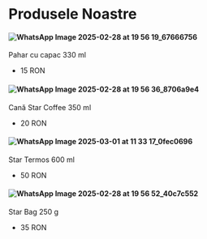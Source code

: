 # Produsele Noastre

#### ![WhatsApp Image 2025-02-28 at 19 56 19_67666756](https://github.com/user-attachments/assets/09efa2f9-e653-40bc-85a4-e49784681b39)
Pahar cu capac 330 ml
  - 15 RON

#### ![WhatsApp Image 2025-02-28 at 19 56 36_8706a9e4](https://github.com/user-attachments/assets/d0049dea-692c-45ce-b951-c677756a0e95)
Cană Star Coffee 350 ml
  - 20 RON

#### ![WhatsApp Image 2025-03-01 at 11 33 17_0fec0696](https://github.com/user-attachments/assets/48fe2e56-3709-448c-a340-03890a2443f1)
Star Termos 600 ml
  - 50 RON

#### ![WhatsApp Image 2025-02-28 at 19 56 52_40c7c552](https://github.com/user-attachments/assets/a13f3fd0-043e-4d85-8dc2-6e11b5dc8caf)
Star Bag 250 g
  - 35 RON





